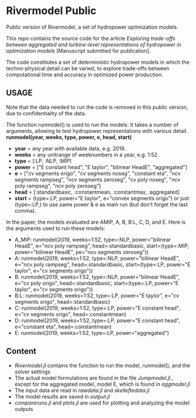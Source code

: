 # Rivermodel Public
Public version of Rivermodel, a set of hydropower optimization models.
 
This repo contains the source code for the article *Exploring trade-offs between aggregated and turbine-level representations of hydropower in optimization models* [Manuscript submitted for publication].

The code constitutes a set of deterministic hydropower models in which the techno-physical detail can be varied, to explore trade-offs between computational time and accuracy in optimized power production. 

## USAGE
Note that the data needed to run the code is removed in this public version, due to confidentiality of the data. 

The function runmodel() is used to run the models. It takes a number of arguments, allowing to test hydropower representations with various detail. 
**runmodel(year, weeks, type, power, e, head, start)**

- **year** = any year with available data, e.g. 2019.  
- **weeks** = any unitrange of weeknumbers in a year, e.g. 1:52.
- **type** = [:LP, :NLP, :MIP]
- **power** = ["E constant head", "E taylor", "bilinear HeadE", "aggregated"]
- **e** = ["cv segments origo", "cv segments noseg", "constant eta", "ncv segments rampseg", "ncv segments zeroseg", "cv poly noseg", "ncv poly rampseg", "ncv poly zeroseg"]
- **head** = [:standardbasic, :constantmean, :constantmax, :aggregated]
- **start** = (type=:LP, power="E taylor", e="convex segments origo") or just (type=:LP,) to use same power & e as main run (but don't forget the last comma).

In the paper, the models evaluated are AMIP, A, B, B:L, C, D, and E. Here is the arguments used to run these models:  
- A_MIP: runmodel(2019, weeks=1:52, type=:NLP, power="bilinear HeadE", e="ncv poly rampseg", head=:standardbasic, start=(type=:MIP, power="bilinear HeadE", pe="ncv segments zeroseg"))
- A: runmodel(2019, weeks=1:52, type=:NLP, power="bilinear HeadE", e="ncv poly rampseg", head=:standardbasic, start=(type=:LP, power="E taylor", e="cv segments origo"))
- B: runmodel(2019, weeks=1:52, type=:NLP, power="bilinear HeadE", e="cv poly origo", head=:standardbasic, start=(type=:LP, power="E taylor", e="cv segments origo"))
- B:L: runmodel(2019, weeks=1:52, type=:LP, power="E taylor", e="cv segments origo", head=:standardbasic)
- C: runmodel(2019, weeks=1:52, type=:LP, power="E constant head", e="cv segments origo", head=:constantmean)	
- D: runmodel(2019, weeks=1:52, type=:LP, power="E constant head", e="constant eta", head=:constantmean)	
- E: runmodel(2019, weeks=1:52, type=:LP, power="aggregated")

## Content
- *Rivermodel.jl* contains the function to run the model, runmodel(), and the solver settings  
- The actual model formulations are found in the file *Jumpmodel.jl.*, except for the aggregated model, model E, which is found in *aggmodel.jl*  
- The input data are read in *rawdata.jl* and *skelleftedata.jl*  
- The model results are saved in *output.jl*  
- *compareruns.jl* and *plots.jl* are used for plotting and analyzing the model outputs









 
 
